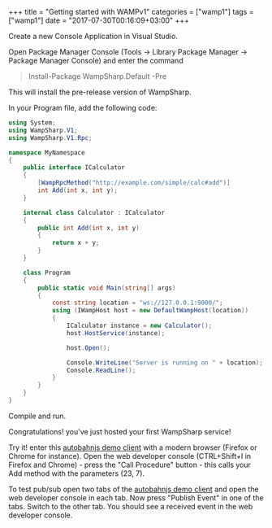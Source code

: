 +++
title = "Getting started with WAMPv1"
categories = ["wamp1"]
tags = ["wamp1"]
date = "2017-07-30T00:16:09+03:00"
+++

Create a new Console Application in Visual Studio.

Open Package Manager Console (Tools -> Library Package Manager -> Package Manager Console) and enter the command

> Install-Package WampSharp.Default -Pre

This will install the pre-release version of WampSharp.

In your Program file, add the following code:

```csharp
using System;
using WampSharp.V1;
using WampSharp.V1.Rpc;

namespace MyNamespace
{
    public interface ICalculator
    {
        [WampRpcMethod("http://example.com/simple/calc#add")]
        int Add(int x, int y);
    }

    internal class Calculator : ICalculator
    {
        public int Add(int x, int y)
        {
            return x + y;
        }
    }

    class Program
    {
        public static void Main(string[] args)
        {
            const string location = "ws://127.0.0.1:9000/";
            using (IWampHost host = new DefaultWampHost(location))
            {
                ICalculator instance = new Calculator();
                host.HostService(instance);

                host.Open();

                Console.WriteLine("Server is running on " + location);
                Console.ReadLine();
            }
        }
    }
}
```

Compile and run.

Congratulations! you've just hosted your first WampSharp service!

Try it! enter this [autobahnjs demo client](http://autobahn.ws/static/file/autobahnjs.html) with a modern browser (Firefox or Chrome for instance). Open the web developer console (CTRL+Shift+I in Firefox and Chrome) - press the "Call Procedure" button - this calls your Add method with the parameters (23, 7).

To test pub/sub open two tabs of the [autobahnjs demo client](http://autobahn.ws/static/file/autobahnjs.html) and open the web developer console in each tab. Now press "Publish Event" in one of the tabs. Switch to the other tab. You should see a received event in the web developer console.